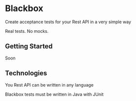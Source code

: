# Blackbox #

Create acceptance tests for your Rest API in a very simple way

Real tests. No mocks.

## Getting Started ##

Soon

## Technologies ##

You Rest API can be written in any language

Blackbox tests must be written in Java with JUnit
